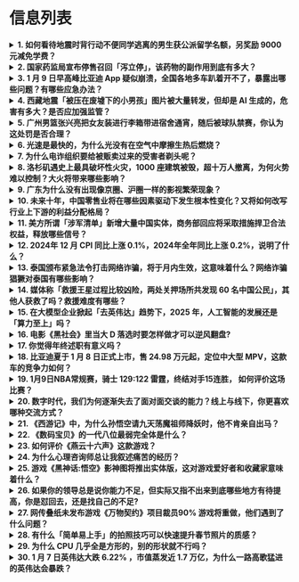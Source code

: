# 信息列表

<details>
<summary><b>1. 如何看待地震时背行动不便同学逃离的男生获公派留学名额，另奖励 9000 元减免学费？</b></summary>

- **地址**: [传送门](https://www.zhihu.com/question/8954903461)
- **热度**: 804 万热度
- **摘抄**: 1月2日，宁夏银川局地发生地震。地震来临时，银川外国语实验学校高中部高二（6）班...

<img src="https://picx.zhimg.com/80/v2-03d13bb086e7213e3d29a700d3705640_1440w.png" alt="略缩图" width="200" />
</details>

<details>
<summary><b>2. 国家药监局宣布停售召回「泻立停」，该药物的副作用到底有多大？</b></summary>

- **地址**: [传送门](https://www.zhihu.com/question/9036754345)
- **热度**: 555 万热度
- **摘抄**: 1月3日，国家药监局官网发布关于注销颠茄磺苄啶片药品注册证书的公告，停止颠茄磺苄...

<img src="https://pic3.zhimg.com/v2-ce747e9c361684782f7dd8925cd231a2_1440w.jpg" alt="略缩图" width="200" />
</details>

<details>
<summary><b>3. 1 月 9 日早高峰比亚迪 App 疑似崩溃，全国各地多车趴着开不了，暴露出哪些问题？有哪些应急办法？</b></summary>

- **地址**: [传送门](https://www.zhihu.com/question/9119373700)
- **热度**: 520 万热度
- **摘抄**: 今天一大早，杭州一位比亚迪车主告诉橙柿互动，一早出门打开手机，结果发现比亚迪的A...

<img src="https://pic1.zhimg.com/v2-a6aa20c50a4a328d1cfa84b3ae2ba0c4_1440w.png" alt="略缩图" width="200" />
</details>

<details>
<summary><b>4. 西藏地震「被压在废墟下的小男孩」图片被大量转发，但却是 AI 生成的，危害有多大？是否应加强监管？</b></summary>

- **地址**: [传送门](https://www.zhihu.com/question/9077942434)
- **热度**: 343 万热度
- **摘抄**: 1月7日9时5分，西藏定日县发生6.8级地震，灾情牵动人心，许多网友在社交平台上...

<img src="https://pic1.zhimg.com/v2-ea59df98ccaf15cceab380418f0b9144_1440w.jpg" alt="略缩图" width="200" />
</details>

<details>
<summary><b>5. 广州男篮张兴亮把女友装进行李箱带进宿舍通宵，随后被球队禁赛，你认为这处罚是否合理？</b></summary>

- **地址**: [传送门](https://www.zhihu.com/question/9074832333)
- **热度**: 302 万热度
- **摘抄**: 据报道，1月5日对阵青岛赛前，张兴亮把女友装在行李箱里带进宿舍，熬夜通宵一晚，帮...

<img src="https://pic3.zhimg.com/v2-20be3137eb62c7a8b34233e97b68c6c6_1440w.png" alt="略缩图" width="200" />
</details>

<details>
<summary><b>6. 光速是最快的，为什么光没有在空气中摩擦生热后燃烧？</b></summary>

- **地址**: [传送门](https://www.zhihu.com/question/9054390986)
- **热度**: 260 万热度
- **摘抄**: [2 张图片]

<img src="https://pic1.zhimg.com/80/v2-c34f79d9379dc1814c135e8c9375504d_1440w.webp?source=1def8aca" alt="略缩图" width="200" />
</details>

<details>
<summary><b>7. 为什么电诈组织要给被贩卖过来的受害者剃头呢？</b></summary>

- **地址**: [传送门](https://www.zhihu.com/question/9038362955)
- **热度**: 235 万热度
- **摘抄**: 在中国驻泰国使领馆、泰国警方及缅甸方面的共同努力下，王星于1月7日下午成功获救。...

<img src="https://picx.zhimg.com/80/v2-b3b2748aea273454e6539c8600b22ddd_1440w.webp?source=1def8aca" alt="略缩图" width="200" />
</details>

<details>
<summary><b>8. 洛杉矶遇史上最具破坏性火灾，1000 座建筑被毁，超十万人撤离，为何火势难以控制？大火将带来哪些影响？</b></summary>

- **地址**: [传送门](https://www.zhihu.com/question/9116081694)
- **热度**: 209 万热度
- **摘抄**: 美国白宫当地时间1月8日发表声明称，美国总统拜登批准加利福尼亚州重大灾难声明。拜...

<img src="https://pic2.zhimg.com/50/v2-4477cb6c46204eb43212bf4bab734baf_b.jpg" alt="略缩图" width="200" />
</details>

<details>
<summary><b>9. 广东为什么没有出现像京圈、沪圈一样的影视繁荣现象？</b></summary>

- **地址**: [传送门](https://www.zhihu.com/question/8879007919)
- **热度**: 164 万热度
- **摘抄**: 可不可以理解为中国的资本都集中到了京沪，而不是经济大省广东。

<img src="https://picx.zhimg.com/80/v2-cf7d345205263f0a11b1d7512d596b92_1440w.webp?source=1def8aca" alt="略缩图" width="200" />
</details>

<details>
<summary><b>10. 未来十年，中国零售业将在哪些因素驱动下发生根本性变化？又将如何改写行业上下游的利益分配格局？</b></summary>

- **地址**: [传送门](https://www.zhihu.com/question/8932851277)
- **热度**: 142 万热度
- **摘抄**: 零售业满足人们日常生活的基本消费需求，也反映了社会的变迁与脉动。当技术和基础设施...

<img src="https://picx.zhimg.com/80/v2-b0db073ddff49d8b7a1e52dbdd916c6c_1440w.jpeg" alt="略缩图" width="200" />
</details>

<details>
<summary><b>11. 美方所谓「涉军清单」新增大量中国实体，商务部回应将采取措施捍卫合法权益，释放哪些信号？</b></summary>

- **地址**: [传送门](https://www.zhihu.com/question/9039969462)
- **热度**: 131 万热度
- **摘抄**: 在美国新一轮“涉军清单”中，又新增大量中国企业。 当地时间1月6日，美国国防部通...

<img src="https://pic1.zhimg.com/80/v2-aef12f148ee0b16f9308e46c2bacfae3_1440w.webp?source=1def8aca" alt="略缩图" width="200" />
</details>

<details>
<summary><b>12. 2024年 12 月 CPI 同比上涨 0.1%，2024年全年同比上涨 0.2%，说明了什么？</b></summary>

- **地址**: [传送门](https://www.zhihu.com/question/9122462193)
- **热度**: 120 万热度
- **摘抄**: 国家统计局数据显示，2024年12月份，全国居民消费价格同比上涨0.1%。其中，...

<img src="https://pic1.zhimg.com/80/v2-7c32e896fd4033c430fe094ce46febda_1440w.webp?source=1def8aca" alt="略缩图" width="200" />
</details>

<details>
<summary><b>13. 泰国颁布紧急法令打击网络诈骗，将于月内生效，这意味着什么？网络诈骗猖獗对泰国有哪些影响？</b></summary>

- **地址**: [传送门](https://www.zhihu.com/question/9120925404)
- **热度**: 112 万热度
- **摘抄**: 综合泰国《民族报》《曼谷邮报》等媒体7日报道，泰国数字经济与社会部计划颁布一项紧...

<img src="https://picx.zhimg.com/80/v2-32d3661bdde72cddbbd55727f79caa3d_1440w.jpg" alt="略缩图" width="200" />
</details>

<details>
<summary><b>14. 媒体称「救援王星过程比较凶险，两处关押场所共发现 60 名中国公民」，其他人获救了吗？救援难度有哪些？</b></summary>

- **地址**: [传送门](https://www.zhihu.com/question/9068498059)
- **热度**: 108 万热度
- **摘抄**: 中国演员王星失联后，其女友嘉嘉迅速向相关部门报告。中泰两国执法部门立即启动联合调...

<img src="https://pic1.zhimg.com/80/v2-881f9b99fffd1f6aeeeb44b484a61e9f_720w.webp?source=1def8aca" alt="略缩图" width="200" />
</details>

<details>
<summary><b>15. 在大模型企业掀起「去英伟达」趋势下，2025 年，人工智能的发展还是「算力至上」吗？</b></summary>

- **地址**: [传送门](https://www.zhihu.com/question/9051793037)
- **热度**: 103 万热度
- **摘抄**: 1月7日上午，英伟达总裁黄仁勋在全球最大的消费电子展上发布演讲。于此同时，英伟达...

<img src="https://picx.zhimg.com/80/v2-b161412a05d31c46a13e120d5a4380aa_1440w.webp?source=1def8aca" alt="略缩图" width="200" />
</details>

<details>
<summary><b>16. 电影《黑社会》里当大 D 落选时要怎样做才可以逆风翻盘?</b></summary>

- **地址**: [传送门](https://www.zhihu.com/question/666223296)
- **热度**: 83 万热度
- **摘抄**: 就当是第一轮投票结束后，大D得知自己落选后第一时间要怎么做才可能有机会翻拍？

<img src="https://picx.zhimg.com/80/v2-affde4db8e27efb1f5116e5346d40200_1440w.jpg" alt="略缩图" width="200" />
</details>

<details>
<summary><b>17. 你觉得年终述职有意义吗？</b></summary>

- **地址**: [传送门](https://www.zhihu.com/question/310259124)
- **热度**: 75 万热度
- **摘抄**: 又到了一年一度年终述职的时候了，你在忙着做PPT吗？想不出来18年都做了什么事情...

<img src="https://pica.zhimg.com/v2-01743802fc175ae4aff3cee04c20003a_1440w.jpg" alt="略缩图" width="200" />
</details>

<details>
<summary><b>18. 比亚迪夏于 1 月 8 日正式上市，售 24.98 万元起，定位中大型 MPV，这款车的竞争力如何？</b></summary>

- **地址**: [传送门](https://www.zhihu.com/question/8866755645)
- **热度**: 75 万热度
- **摘抄**: 比亚迪夏正式上市，新车共计推出4款车型，售价24.98-30.98万元。新车定位...

<img src="https://picx.zhimg.com/80/v2-d3ee9245b9f786dbdcff31a76add81dc_720w.webp?source=1def8aca" alt="略缩图" width="200" />
</details>

<details>
<summary><b>19. 1月9日NBA常规赛，骑士 129:122 雷霆，终结对手15连胜， 如何评价这场比赛？</b></summary>

- **地址**: [传送门](https://www.zhihu.com/question/9128050890)
- **热度**: 75 万热度
- **摘抄**: 骑士129-122战胜雷霆。 此役后，骑士豪取11连胜，同时终结雷霆15连胜。 ...

<img src="https://pic1.zhimg.com/50/v2-0affc1d11f21fc84e24727330077d18a_b.jpg" alt="略缩图" width="200" />
</details>

<details>
<summary><b>20. 数字时代，我们为何逐渐失去了面对面交谈的能力？线上与线下，你更喜欢哪种交流方式？</b></summary>

- **地址**: [传送门](https://www.zhihu.com/question/7814252742)
- **热度**: 73 万热度
- **摘抄**: 据经济观察网，美国麻省理工学院教授雪莉·特克尔（Sherry Turkle）在《...

<img src="https://picx.zhimg.com/80/v2-cbc806cbcf71350ff14e1dcf1c9fff00_1440w.png" alt="略缩图" width="200" />
</details>

<details>
<summary><b>21. 《西游记》中，为什么孙悟空请九天荡魔祖师降妖时，他不肯亲自出马？</b></summary>

- **地址**: [传送门](https://www.zhihu.com/question/656075383)
- **热度**: 72 万热度
- **摘抄**: 

<img src="https://pic4.zhimg.com/50/v2-fa173fdc23abe56824328c6dfc6a44d5_b.jpg" alt="略缩图" width="200" />
</details>

<details>
<summary><b>22. 《数码宝贝》的一代八位最弱完全体是什么？</b></summary>

- **地址**: [传送门](https://www.zhihu.com/question/667004954)
- **热度**: 66 万热度
- **摘抄**: 

<img src="https://pic4.zhimg.com/50/v2-d528dd0ac469721aa3562ea5a2d50c01_b.jpg" alt="略缩图" width="200" />
</details>

<details>
<summary><b>23. 如何评价《燕云十六声》这款游戏？</b></summary>

- **地址**: [传送门](https://www.zhihu.com/question/8259435028)
- **热度**: 66 万热度
- **摘抄**: 

<img src="https://picx.zhimg.com/80/v2-b2acf4b9941988a751b2f5b5e2bc5966_1440w.webp?source=1def8aca" alt="略缩图" width="200" />
</details>

<details>
<summary><b>24. 为什么心理咨询师总让我叙述痛苦的经历？</b></summary>

- **地址**: [传送门](https://www.zhihu.com/question/8972391697)
- **热度**: 60 万热度
- **摘抄**: 第一位咨询师咨询过程中会让我回忆过去，让我感到不舒服，后来换了第二位咨询师还是同...

<img src="./img/1.jpg" alt="略缩图" width="200" />
</details>

<details>
<summary><b>25. 游戏《黑神话:悟空》影神图将推出实体版，这对游戏爱好者和收藏家意味着什么？</b></summary>

- **地址**: [传送门](https://www.zhihu.com/question/4759395209)
- **热度**: 56 万热度
- **摘抄**: 据黑神话吧吧主@洛恩佐Lorenzo消息，《黑神话：悟空》影神图将推出实体版，实...

<img src="https://picx.zhimg.com/80/v2-de660bd755615af349ddcf9a335cb125_1440w.png" alt="略缩图" width="200" />
</details>

<details>
<summary><b>26. 如果你的领导总是说你能力不足，但实际又指不出来到底哪些地方有待提高，你是怼回去，还是找自己的不足?</b></summary>

- **地址**: [传送门](https://www.zhihu.com/question/8837489657)
- **热度**: 55 万热度
- **摘抄**: [图片]

<img src="https://picx.zhimg.com/80/v2-7efeaf2e6911891a1f050b3782bdc682_1440w.webp?source=1def8aca" alt="略缩图" width="200" />
</details>

<details>
<summary><b>27. 网传叠纸未发布游戏《万物契约》项目裁员90% 游戏将重做，他们遇到了什么问题？</b></summary>

- **地址**: [传送门](https://www.zhihu.com/question/9077477989)
- **热度**: 48 万热度
- **摘抄**: 自昨天起，坊间陆续流出叠纸《万物契约》项目组大裁员的消息。消息称，《万物契约》项...

<img src="https://pic4.zhimg.com/v2-0dd45d040334b9122b24e0cef06ddb93_1440w.png" alt="略缩图" width="200" />
</details>

<details>
<summary><b>28. 有什么「简单易上手」的拍照技巧可以快速提升春节照片的质感？</b></summary>

- **地址**: [传送门](https://www.zhihu.com/question/7352416630)
- **热度**: 33 万热度
- **摘抄**: 

<img src="https://pica.zhimg.com/50/v2-dffed4f11799699eca4db29b81370d44_b.jpg" alt="略缩图" width="200" />
</details>

<details>
<summary><b>29. 为什么 CPU 几乎全是方形的，别的形状就不行吗？</b></summary>

- **地址**: [传送门](https://www.zhihu.com/question/453507179)
- **热度**: 33 万热度
- **摘抄**: 欢迎各位从不同角度解答问题，例如： “CPU核心封装(Package)不做成方形...

<img src="https://pic1.zhimg.com/50/v2-b2cd5ff3167f7291cbafe978763ec496_b.jpg" alt="略缩图" width="200" />
</details>

<details>
<summary><b>30. 1 月 7 日英伟达大跌 6.22% ，市值蒸发近 1.7 万亿，为什么一路高歌猛进的英伟达会暴跌？</b></summary>

- **地址**: [传送门](https://www.zhihu.com/question/9026788942)
- **热度**: 32 万热度
- **摘抄**: 当地时间1月7日，美股三大指数集体收跌，纳指下跌375.3点，跌幅1.89%；标...

<img src="https://pica.zhimg.com/80/v2-996d5e8b3ae18924cb13508cda97340f_720w.webp?source=1def8aca" alt="略缩图" width="200" />
</details>

